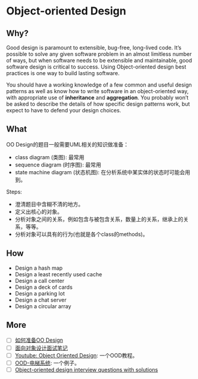 # Object-oriented Design 

## Why?

Good design is paramount to extensible, bug-free, long-lived code. It’s possible to solve any given software problem in an almost limitless number of ways, but when software needs to be extensible and maintainable, good software design is critical to success. Using Object-oriented design best practices is one way to build lasting software. 

You should have a working knowledge of a few common and useful design patterns as well as know how to write software in an object-oriented way, with appropriate use of **inheritance** and **aggregation**. You probably won’t be asked to describe the details of how specific design patterns work, but expect to have to defend your design choices.

## What 

OO Design的题目一般需要UML相关的知识做准备：

* class diagram (类图): 最常用
* sequence diagram (时序图): 最常用
* state machine diagram (状态机图): 在分析系统中某实体的状态时可能会用到。

Steps:

* 澄清题目中含糊不清的地方。
* 定义出核心的对象。
* 分析对象之间的关系，例如包含与被包含关系，数量上的关系，继承上的关系，等等。
* 分析对象可以具有的行为(也就是各个class的methods)。

## How 


* Design a hash map	
* Design a least recently used cache	
* Design a call center	
* Design a deck of cards	
* Design a parking lot	
* Design a chat server	
* Design a circular array	


## More 

* [ ] [如何准备OO Design](https://github.com/yaobinwen/job_hunting/blob/master/README.md) 
* [ ] [面向对象设计面试笔记](https://wdxtub.com/interview/14520596997643.html)
* [ ] [Youtube: Object Oriented Design](https://www.youtube.com/watch?v=fJW65Wo7IHI&index=1&list=PLGLfVvz_LVvS5P7khyR4xDp7T9lCk9PgE): 一个OOD教程。
* [ ] [OOD-电梯系统](https://jiayi797.github.io/2018/07/08/OOD-%E7%94%B5%E6%A2%AF%E7%B3%BB%E7%BB%9F/): 一个例子。
* [ ] [Object-oriented design interview questions with solutions
](https://github.com/donnemartin/system-design-primer#object-oriented-design-interview-questions-with-solutions)